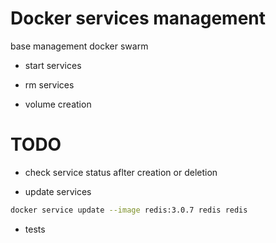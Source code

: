 # Docker services management

base management docker swarm

* start services

* rm services

* volume creation 

# TODO


* check service status aflter creation or deletion

* update services

```bash
docker service update --image redis:3.0.7 redis redis
```

* tests
